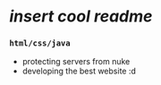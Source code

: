 # *insert cool readme*
### `html/css/java`
* protecting servers from nuke
* developing the best website :d
